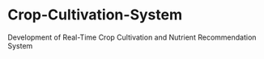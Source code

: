 # Crop-Cultivation-System
Development of Real-Time Crop Cultivation and Nutrient Recommendation System
